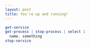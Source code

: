 ```yaml
---
layout: post
title: You're up and running!
---
```


``` PowerShell
get-service
get-process | stop-process | select 1
  name, something
stop-service
```


